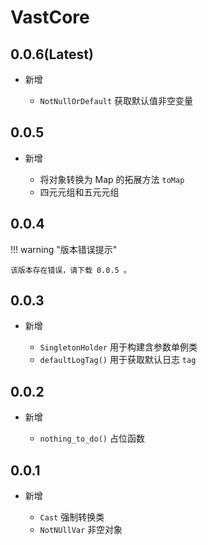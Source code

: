 # VastCore

## 0.0.6(Latest)

- 新增

    - `NotNullOrDefault` 获取默认值非空变量

## 0.0.5

- 新增

    - 将对象转换为 Map 的拓展方法 `toMap`
    - 四元元组和五元元组

## 0.0.4

!!! warning "版本错误提示"

    该版本存在错误，请下载 0.0.5 。

## 0.0.3

- 新增

    - `SingletonHolder` 用于构建含参数单例类
    - `defaultLogTag()` 用于获取默认日志 `tag`

## 0.0.2

- 新增

    - `nothing_to_do()` 占位函数

## 0.0.1 

- 新增

    - `Cast` 强制转换类
    - `NotNUllVar` 非空对象
